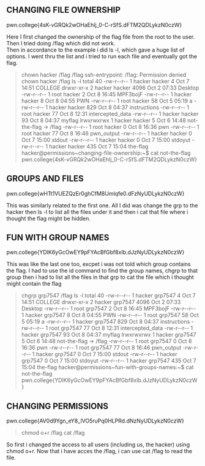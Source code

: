 ##  CHANGING FILE OWNERSHIP

pwn.college{4sK-vGRQk2wOHaEhIj_0-C-rSfS.dFTM2QDLykzN0czW}

Here I first changed the ownership of the flag file from the root to the user. Then I tried doing /flag which did not work.   
Then in accordance to the example i did ls -l, which gave a huge list of options. I went thru the list and i tried to run each file and 
eventually got the flag.

>  chown hacker /flag
 /flag
ssh-entrypoint: /flag: Permission denied
 chown hacker /flag
 ls -l
total 40
-rw-r--r-- 1 hacker hacker    4 Oct  7 14:51 COLLEGE
drwxr-xr-x 2 hacker hacker 4096 Oct  2 07:33 Desktop
-rw-r--r-- 1 root   hacker    2 Oct  8 16:45 MPF3bojF
-rw-r--r-- 1 hacker hacker    8 Oct  8 04:55 PWN
-rw-r--r-- 1 root   hacker   58 Oct  5 05:19 a
-rw-r--r-- 1 hacker hacker  829 Oct  8 04:37 instructions
-rw-r--r-- 1 root   hacker   77 Oct  8 12:31 intercepted_data
-rw-r--r-- 1 hacker hacker   93 Oct  8 04:37 myflag
lrwxrwxrwx 1 hacker hacker    5 Oct  6 14:48 not-the-flag -> /flag
-rw-r--r-- 1 root   hacker    0 Oct  8 16:36 pwn
-rw-r--r-- 1 root   hacker   77 Oct  8 16:46 pwn_output
-rw-r--r-- 1 hacker hacker    0 Oct  7 15:00 stdout
-rw-r--r-- 1 hacker hacker    0 Oct  7 15:00 stdoyut
-rw-r--r-- 1 hacker hacker  435 Oct  7 15:04 the-flag
hacker@permissions~changing-file-ownership:~$ cat not-the-flag
pwn.college{4sK-vGRQk2wOHaEhIj_0-C-rSfS.dFTM2QDLykzN0czW} 

## GROUPS AND FILES

pwn.college{wHTt1VUEZQzEr0ghCfM8Umlqfe0.dFzNyUDLykzN0czW}

This was similarly related to the first one. All I did was change the grp to the hacker then ls -l to list all the files under it and then i cat that file where i thought the flag might be hidden.

## FUN WITH GROUP NAMES

pwn.college{YDIK6yGcOwEY9pFYAcBfGbf8xIb.dJzNyUDLykzN0czW}

This was like the last one too, excpet i was not told which group contains the flag. I had to use the id command to find the group names, chgrp to that group then i had to list all the files in that grp to cat the file which i thought might contain the flag

>  chgrp grp7547 /flag
   ls -l
total 40
-rw-r--r-- 1 hacker grp7547    4 Oct  7 14:51 COLLEGE
drwxr-xr-x 2 hacker grp7547 4096 Oct  2 07:33 Desktop
-rw-r--r-- 1 root   grp7547    2 Oct  8 16:45 MPF3bojF
-rw-r--r-- 1 hacker grp7547    8 Oct  8 04:55 PWN
-rw-r--r-- 1 root   grp7547   58 Oct  5 05:19 a
-rw-r--r-- 1 hacker grp7547  829 Oct  8 04:37 instructions
-rw-r--r-- 1 root   grp7547   77 Oct  8 12:31 intercepted_data
-rw-r--r-- 1 hacker grp7547   93 Oct  8 04:37 myflag
lrwxrwxrwx 1 hacker grp7547    5 Oct  6 14:48 not-the-flag -> /flag
-rw-r--r-- 1 root   grp7547    0 Oct  8 16:36 pwn
-rw-r--r-- 1 root   grp7547   77 Oct  8 16:46 pwn_output
-rw-r--r-- 1 hacker grp7547    0 Oct  7 15:00 stdout
-rw-r--r-- 1 hacker grp7547    0 Oct  7 15:00 stdoyut
-rw-r--r-- 1 hacker grp7547  435 Oct  7 15:04 the-flag
hacker@permissions~fun-with-groups-names:~$ cat not-the-flag
pwn.college{YDIK6yGcOwEY9pFYAcBfGbf8xIb.dJzNyUDLykzN0czW}

## CHANGING PERMISSIONS
pwn.college{AV0d9Ygn_eY8_lVO5ruPq0HLPRd.dNzNyUDLykzN0czW}

> chmod o+r /flag
> cat /flag

So first i changed the access to all users (including us, the hacker) using chmod o+r. Now that i have acces the /flag, i can use cat /flag to read the file.


